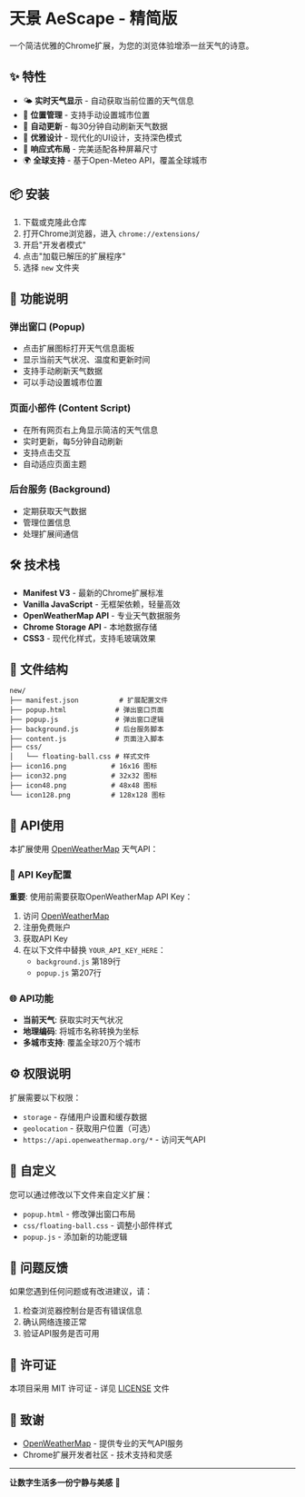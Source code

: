 # 天景 AeScape - 精简版

一个简洁优雅的Chrome扩展，为您的浏览体验增添一丝天气的诗意。

## ✨ 特性

- 🌤️ **实时天气显示** - 自动获取当前位置的天气信息
- 📍 **位置管理** - 支持手动设置城市位置
- 🔄 **自动更新** - 每30分钟自动刷新天气数据
- 🎨 **优雅设计** - 现代化的UI设计，支持深色模式
- 📱 **响应式布局** - 完美适配各种屏幕尺寸
- 🌍 **全球支持** - 基于Open-Meteo API，覆盖全球城市

## 📦 安装

1. 下载或克隆此仓库
2. 打开Chrome浏览器，进入 `chrome://extensions/`
3. 开启"开发者模式"
4. 点击"加载已解压的扩展程序"
5. 选择 `new` 文件夹

## 🔧 功能说明

### 弹出窗口 (Popup)
- 点击扩展图标打开天气信息面板
- 显示当前天气状况、温度和更新时间
- 支持手动刷新天气数据
- 可以手动设置城市位置

### 页面小部件 (Content Script)
- 在所有网页右上角显示简洁的天气信息
- 实时更新，每5分钟自动刷新
- 支持点击交互
- 自动适应页面主题

### 后台服务 (Background)
- 定期获取天气数据
- 管理位置信息
- 处理扩展间通信

## 🛠️ 技术栈

- **Manifest V3** - 最新的Chrome扩展标准
- **Vanilla JavaScript** - 无框架依赖，轻量高效
- **OpenWeatherMap API** - 专业天气数据服务
- **Chrome Storage API** - 本地数据存储
- **CSS3** - 现代化样式，支持毛玻璃效果

## 📁 文件结构

```
new/
├── manifest.json          # 扩展配置文件
├── popup.html            # 弹出窗口页面
├── popup.js              # 弹出窗口逻辑
├── background.js         # 后台服务脚本
├── content.js            # 页面注入脚本
├── css/
│   └── floating-ball.css # 样式文件
├── icon16.png           # 16x16 图标
├── icon32.png           # 32x32 图标
├── icon48.png           # 48x48 图标
└── icon128.png          # 128x128 图标
```

## 🔌 API使用

本扩展使用 [OpenWeatherMap](https://openweathermap.org/) 天气API：

### 📝 API Key配置

**重要**: 使用前需要获取OpenWeatherMap API Key：

1. 访问 [OpenWeatherMap](https://home.openweathermap.org/api_keys)
2. 注册免费账户
3. 获取API Key
4. 在以下文件中替换 `YOUR_API_KEY_HERE`：
   - `background.js` 第189行
   - `popup.js` 第207行

### 🌐 API功能

- **当前天气**: 获取实时天气状况
- **地理编码**: 将城市名称转换为坐标
- **多城市支持**: 覆盖全球20万个城市

## ⚙️ 权限说明

扩展需要以下权限：
- `storage` - 存储用户设置和缓存数据
- `geolocation` - 获取用户位置（可选）
- `https://api.openweathermap.org/*` - 访问天气API

## 🎨 自定义

您可以通过修改以下文件来自定义扩展：

- `popup.html` - 修改弹出窗口布局
- `css/floating-ball.css` - 调整小部件样式
- `popup.js` - 添加新的功能逻辑

## 🐛 问题反馈

如果您遇到任何问题或有改进建议，请：

1. 检查浏览器控制台是否有错误信息
2. 确认网络连接正常
3. 验证API服务是否可用

## 📄 许可证

本项目采用 MIT 许可证 - 详见 [LICENSE](LICENSE) 文件

## 🙏 致谢

- [OpenWeatherMap](https://openweathermap.org/) - 提供专业的天气API服务
- Chrome扩展开发者社区 - 技术支持和灵感

---

**让数字生活多一份宁静与美感** 🌸